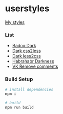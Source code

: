 # userstyles
[My styles](https://userstyles.org/users/375266)

### List
* [Badoo Dark](https://userstyles.org/styles/147997/badoo-dark)
* [Dark css2less](https://userstyles.org/styles/135580/dark-css2less)
* [Dark less2css](https://userstyles.org/styles/135582/dark-less2css)
* [Habrahabr Darkness](https://userstyles.org/styles/143612/habrahabr-darkness)
* [VK Remove comments](https://userstyles.org/styles/136769/vk-remove-comments)

### Build Setup

``` bash
# install dependencies
npm i

# build
npm run build
```

